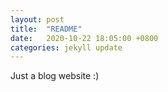 ```yaml
---
layout: post
title:  "README"
date:   2020-10-22 18:05:00 +0800
categories: jekyll update
---
```


Just a blog website :)